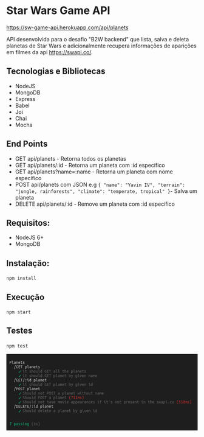# Star Wars Game API

https://sw-game-api.herokuapp.com/api/planets

API desenvolvida para o desafio "B2W backend" que lista, salva e deleta planetas de Star Wars e adicionalmente recupera informações de aparições em filmes da api https://swapi.co/.

## Tecnologias e Bibliotecas

- NodeJS
- MongoDB
- Express
- Babel
- Joi
- Chai
- Mocha

## End Points

- GET api/planets - Retorna todos os planetas
- GET api/planets/:id - Retorna um planeta com :id específico
- GET api/planets?name=:name - Retorna um planeta com nome específico
- POST api/planets com JSON e.g `{
    "name": "Yavin IV",
    "terrain": "jungle, rainforests",
    "climate": "temperate, tropical"
}`- Salva um planeta
- DELETE api/planets/:id - Remove um planeta com :id específico
 
## Requisitos:
 - NodeJS 6+
 - MongoDB

## Instalação:

`npm install`

## Execução
`npm start`

## Testes

`npm test`

![alt text](https://github.com/vyniciuspontes/sw-game-api/blob/master/images/tests.png?raw=true)

